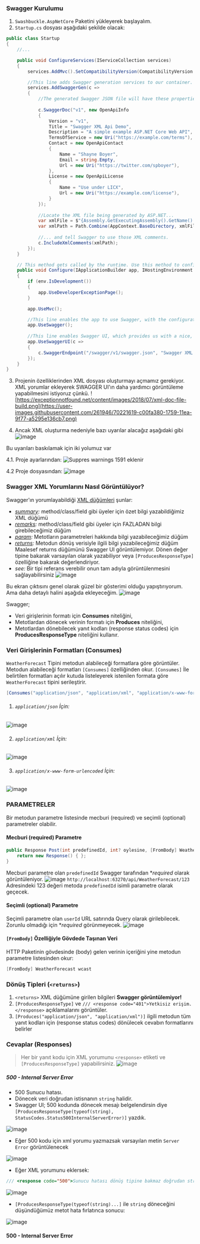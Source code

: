 ### Swagger Kurulumu
1. `Swashbuckle.AspNetCore` Paketini yükleyerek başlayalım.
2. `Startup.cs` dosyası aşağıdaki şekilde olacak:
```csharp
public class Startup
{
    //...

    public void ConfigureServices(IServiceCollection services)
    {
        services.AddMvc().SetCompatibilityVersion(CompatibilityVersion.Version_2_1);

        //This line adds Swagger generation services to our container.
        services.AddSwaggerGen(c =>
        {
            //The generated Swagger JSON file will have these properties.
            
            c.SwaggerDoc("v1", new OpenApiInfo
            {
                Version = "v1",
                Title = "Swagger XML Api Demo",
                Description = "A simple example ASP.NET Core Web API",
                TermsOfService = new Uri("https://example.com/terms"),
                Contact = new OpenApiContact
                {
                    Name = "Shayne Boyer",
                    Email = string.Empty,
                    Url = new Uri("https://twitter.com/spboyer"),
                },
                License = new OpenApiLicense
                {
                    Name = "Use under LICX",
                    Url = new Uri("https://example.com/license"),
                }
            });
            
            //Locate the XML file being generated by ASP.NET...
            var xmlFile = $"{Assembly.GetExecutingAssembly().GetName().Name}.XML";
            var xmlPath = Path.Combine(AppContext.BaseDirectory, xmlFile);
            
            //... and tell Swagger to use those XML comments.
            c.IncludeXmlComments(xmlPath);
        });
    }

    // This method gets called by the runtime. Use this method to configure the HTTP request pipeline.
    public void Configure(IApplicationBuilder app, IHostingEnvironment env)
    {
        if (env.IsDevelopment())
        {
            app.UseDeveloperExceptionPage();
        }

        app.UseMvc();

        //This line enables the app to use Swagger, with the configuration in the ConfigureServices method.
        app.UseSwagger();
        
        //This line enables Swagger UI, which provides us with a nice, simple UI with which we can view our API calls.
        app.UseSwaggerUI(c =>
        {
            c.SwaggerEndpoint("/swagger/v1/swagger.json", "Swagger XML Api Demo v1");
        });
    }
}
```

3. Projenin özelliklerinden XML dosyası oluşturmayı açmamız gerekiyor. XML yorumlar ekleyerek SWAGGER UI'ın daha yardımcı görüntüleme yapabilmesini istiyoruz çünkü.
![https://exceptionnotfound.net/content/images/2018/07/xml-doc-file-build.png](https://user-images.githubusercontent.com/261946/70221619-c00fa380-1759-11ea-9f77-a5295e136cb7.png)

4. Ancak XML oluşturma nedeniyle bazı uyarılar alacağız aşağıdaki gibi
![image](https://user-images.githubusercontent.com/261946/70222307-e97cff00-175a-11ea-9a87-ffdc50a0f8a0.png)

Bu uyarıları baskılamak için iki yolumuz var

4.1. Proje ayarlarından:
![Suppres warnings 1591 eklenir](https://user-images.githubusercontent.com/261946/70222369-0a455480-175b-11ea-8d44-6b2ba8775492.png)

4.2 Proje dosyasından:
![image](https://user-images.githubusercontent.com/261946/70222960-d28adc80-175b-11ea-86f8-17fe5825f8e3.png)

### Swagger XML Yorumlarını Nasıl Görüntülüyor?
Swagger'ın yorumlayabildiği [XML düğümleri](https://docs.microsoft.com/en-us/dotnet/csharp/codedoc) şunlar:
* *[summary](https://docs.microsoft.com/en-us/dotnet/csharp/codedoc#summary):* method/class/field gibi üyeler için özet bilgi yazabildiğimiz XML düğümü
* *[remarks](https://docs.microsoft.com/en-us/dotnet/csharp/codedoc#remarks):* method/class/field gibi üyeler için FAZLADAN bilgi girebileceğimiz düğüm
* *[param](https://docs.microsoft.com/en-us/dotnet/csharp/codedoc#param):* Metotların parametreleri hakkında bilgi yazabileceğimiz düğüm
* *[returns](https://docs.microsoft.com/en-us/dotnet/csharp/codedoc#returns):* Metodun dönüş verisiyle ilgili bilgi yazabileceğimiz düğüm
Maalesef returns düğümünü Swagger UI görüntülemiyor. Dönen değer tipine bakarak varsayılan olarak yazabiliyor veya `[ProducesResponseType]` özelliğine bakarak değerlendiriyor.
* *see:* Bir tipi referans verebilir onun tam adıyla görüntülenmesini sağlayabilirsiniz
![image](https://user-images.githubusercontent.com/261946/70236627-5a7de000-1776-11ea-8931-5de0fd154f81.png)

Bu ekran çıktısını genel olarak güzel bir gösterimi olduğu yapıştırıyorum. Ama daha detaylı halini aşağıda ekleyeceğim.
![image](https://user-images.githubusercontent.com/261946/70224760-df5cff80-175e-11ea-89b5-d1c45b111ba4.png)

Swagger;
- Veri girişlerinin formatı için **Consumes** niteliğini,
- Metotlardan dönecek verinin formatı için **Produces** niteliğini,
- Metotlardan dönebilecek yanıt kodları (response status codes) için **ProducesResponseType** niteliğini kullanır.


### Veri Girişlerinin Formatları (Consumes)
`WeatherForecast` Tipini metodun alabileceği formatlara göre görüntüler. Metodun alabileceği formatları `[Consumes]` özelliğinden okur. 
`[Consumes]` İle belirtilen formatları açılır kutuda listeleyerek istenilen formata göre `WeatherForecast` tipini serileştirir.
```csharp
[Consumes("application/json", "application/xml", "application/x-www-form-urlencoded")]
```

1. ###### `application/json` İçin:
![image](https://user-images.githubusercontent.com/261946/70239788-032f3e00-177d-11ea-82e2-2b24f060fe51.png)

2. ###### `application/xml` İçin:
![image](https://user-images.githubusercontent.com/261946/70239836-1c37ef00-177d-11ea-9411-a9d03b04cd84.png)

3. ###### `application/x-www-form-urlencoded` İçin:
![image](https://user-images.githubusercontent.com/261946/70239898-3eca0800-177d-11ea-9a0e-9d83a99b9947.png)



### PARAMETRELER
Bir metodun parametre listesinde mecburi (required) ve seçimli (optional) parametreler olabilir. 

#### Mecburi (required) Parametre

```csharp
public Response Post(int predefinedId, int? oylesine, [FromBody] WeatherForecast wcast) {
    return new Response() { };
}
```

Mecburi parametre olan `predefinedId` Swagger tarafından **required* olarak görüntüleniyor.
![image](https://user-images.githubusercontent.com/261946/70237216-bb59e800-1777-11ea-91b1-4e2b42ce14cb.png)
`http://localhost:63270/api/WeatherForecast/123` Adresindeki 123 değeri metoda `predefinedId` isimli parametre olarak geçecek.

#### Seçimli (optional) Parametre

Seçimli parametre olan `userId` URL satırında Query olarak girilebilecek. Zorunlu olmadığı için **required* görünmeyecek.
![image](https://user-images.githubusercontent.com/261946/70237545-84380680-1778-11ea-8ae6-d8ae870b8c31.png)

#### `[FromBody]` Özelliğiyle Gövdede Taşınan Veri
HTTP Paketinin gövdesinde (body) gelen verinin içeriğini yine metodun parametre listesinden okur: 
```csharp
[FromBody] WeatherForecast wcast
```


### Dönüş Tipleri (`<returns>`)
1. `<returns>` XML düğümüne girilen bilgileri **Swagger görüntülemiyor!** 
2. `[ProducesResponseType]` ve `/// <response code="401">Yetkisiz erişim.</response>` açıklamalarını görüntüler.
3. `[Produces("application/json", "application/xml")]` ilgili metodun tüm yanıt kodları için (response status codes) 
dönülecek cevabın formatlarını belirler

### Cevaplar (Responses)
> Her bir yanıt kodu için XML yorumunu `<response>` etiketi ve `[ProducesResponseType]` yapabilirsiniz.
> ![image](https://user-images.githubusercontent.com/261946/70308419-4391c900-181c-11ea-9456-42007122b768.png)


##### 500 - Internal Server Error
- 500 Sunucu hatası. 
- Dönecek veri doğrudan istisnanın `string` halidir.
- Swagger UI; 500 kodunda dönecek mesajı belgelendirsin diye `[ProducesResponseType(typeof(string), StatusCodes.Status500InternalServerError)]` yazdık.

![image](https://user-images.githubusercontent.com/261946/70238213-e6453b80-1779-11ea-9e45-8613f04f14f0.png)
- Eğer 500 kodu için xml yorumu yazmazsak varsayılan metin `Server Error` görüntülenecek

![image](https://user-images.githubusercontent.com/261946/70307745-e9443880-181a-11ea-828a-44a1d888361d.png)
- Eğer XML yorumunu eklersek:
```csharp
/// <response code="500">Sunucu hatası dönüş tipine bakmaz doğrudan string tipinde sonuç döner.</response>
```

![image](https://user-images.githubusercontent.com/261946/70307958-5788fb00-181b-11ea-87e6-996fd2c098a7.png)

- `[ProducesResponseType(typeof(string)...]` ile `string` döneceğini düşündüğümüz metot hata fırlatınca sonucu:

![image](https://user-images.githubusercontent.com/261946/70237964-57d0ba00-1779-11ea-9edd-e3b261a8e84e.png)

#### 500 - Internal Server Error